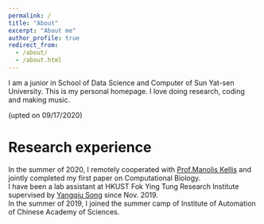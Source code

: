 ```yaml
---
permalink: /
title: "About"
excerpt: "About me"
author_profile: true
redirect_from: 
  - /about/
  - /about.html
---
```


I am a junior in School of Data Science and Computer of Sun Yat-sen University. This is my personal homepage. 
I love doing research, coding and making music.

(upted on 09/17/2020)

Research experience
=====
In the summer of 2020, I remotely cooperated with [Prof.Manolis Kellis][kellis_bio] and jointly completed my first paper on Computational Biology.<br>
I have been a lab assistant at HKUST Fok Ying Tung Research Institute supervised by [Yangqiu Song][song_bio] since Nov. 2019.<br>
In the summer of 2019, I joined the summer camp of Institute of Automation of Chinese Academy of Sciences.


[kellis_bio]:http://web.mit.edu/manoli/
[song_bio]:http://www.cse.ust.hk/~yqsong/

